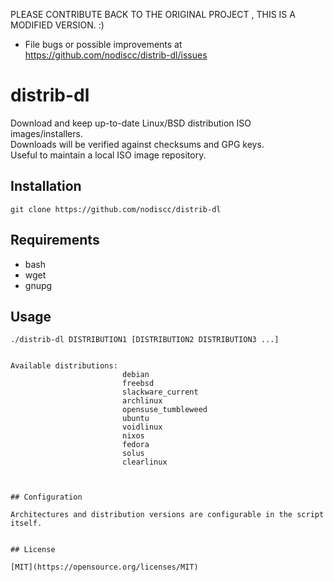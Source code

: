 PLEASE CONTRIBUTE BACK TO THE ORIGINAL PROJECT , THIS IS A MODIFIED VERSION. :)

 * File bugs or possible improvements at https://github.com/nodiscc/distrib-dl/issues

# distrib-dl

Download and keep up-to-date Linux/BSD distribution ISO images/installers.  
Downloads will be verified against checksums and GPG keys.  
Useful to maintain a local ISO image repository.  

## Installation

`git clone https://github.com/nodiscc/distrib-dl`

## Requirements

 * bash
 * wget
 * gnupg

## Usage

```
./distrib-dl DISTRIBUTION1 [DISTRIBUTION2 DISTRIBUTION3 ...]


Available distributions: 
                         debian
                         freebsd
                         slackware_current
                         archlinux
                         opensuse_tumbleweed
                         ubuntu
                         voidlinux
                         nixos
                         fedora
                         solus
                         clearlinux



## Configuration

Architectures and distribution versions are configurable in the script itself.


## License

[MIT](https://opensource.org/licenses/MIT)